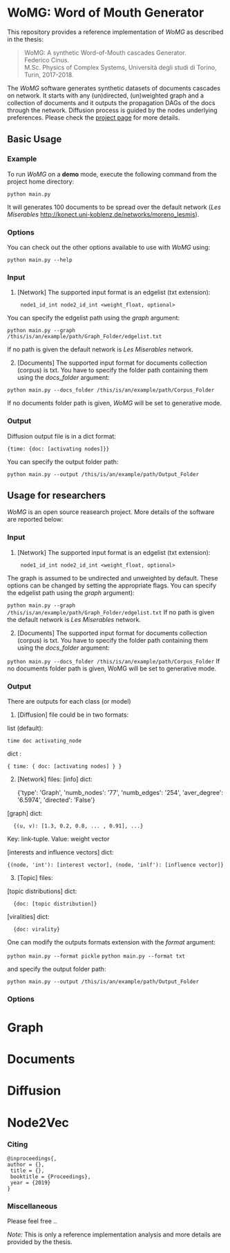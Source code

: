 # WoMG: Word of Mouth Generator

This repository provides a reference implementation of *WoMG* as described in the thesis:<br>
> WoMG: A synthetic Word-of-Mouth cascades Generator.<br>
> Federico Cinus.<br>
> M.Sc. Physics of Complex Systems, Università degli studi di Torino, Turin, 2017-2018.<br>
> <Insert paper link>

The *WoMG* software generates synthetic datasets of documents cascades on network. 
It starts with any (un)directed, (un)weighted graph and a collection of documents and it outputs the propagation DAGs of the docs through the network. 
Diffusion process is guided by the nodes underlying preferences. Please check the [project page]() for more details. 

## Basic Usage

### Example
To run *WoMG* on a **demo** mode, execute the following command from the project home directory:<br/>

``python main.py``

It will generates 100 documents to be spread over the default network (*Les Miserables* http://konect.uni-koblenz.de/networks/moreno_lesmis).

### Options
You can check out the other options available to use with *WoMG* using:<br/>

``python main.py --help``

### Input
1. [Network] The supported input format is an edgelist (txt extension):
	
		node1_id_int node2_id_int <weight_float, optional>
		
You can specify the edgelist path using the *graph* argument:

``python main.py --graph /this/is/an/example/path/Graph_Folder/edgelist.txt``

If no path is given the default network is *Les Miserables* network.

2. [Documents] The supported input format for documents collection (corpus) is txt. You have to specify the folder path containing them using the *docs_folder* argument:

 ``python main.py --docs_folder /this/is/an/example/path/Corpus_Folder``
 
If no documents folder path is given, *WoMG* will be set to generative mode.
  
### Output
Diffusion output file is in a dict format: 

	{time: {doc: [activating nodes]}}

You can specify the output folder path:

  ``python main.py --output /this/is/an/example/path/Output_Folder``




## Usage for researchers
*WoMG* is an open source reasearch project. More details of the software are reported below:

### Input
1. [Network] The supported input format is an edgelist (txt extension):
	
		node1_id_int node2_id_int <weight_float, optional>
		
The graph is assumed to be undirected and unweighted by default. These options can be changed by setting the appropriate flags. You can specify the edgelist path using the *graph* argument):

``python main.py --graph /this/is/an/example/path/Graph_Folder/edgelist.txt``
If no path is given the default network is *Les Miserables* network.

2. [Documents] The supported input format for documents collection (corpus) is txt. You have to specify the folder path containing them using the *docs_folder* argument:

 ``python main.py --docs_folder /this/is/an/example/path/Corpus_Folder``
If no documents folder path is given, WoMG will be set to generative mode.
  
### Output
There are outputs for each class (or model)

1. [Diffusion] file could be in two formats:

  list (default): 
  
	time doc activating_node
  dict : 
  
  	{ time: { doc: [activating nodes] } }

2. [Network] files:
  [info] dict: 
  
	{'type': 'Graph', 'numb_nodes': '77', 'numb_edges': '254', 'aver_degree': '6.5974', 'directed': 'False'} 
	
  [graph] dict: 
  
      {(u, v): [1.3, 0.2, 0.8, ... , 0.91], ...}
      
  Key: link-tuple. Value: weight vector

  [interests and influence vectors] dict:
  
	{(node, 'int'): [interest vector], (node, 'inlf'): [influence vector]}

3. [Topic] files:

  [topic distributions] dict:
  
      {doc: [topic distribution]}
      
  [viralities] dict:
  
      {doc: virality}

One can modify the outputs formats extension with the *format* argument:

  ``python main.py --format pickle``
  ``python main.py --format txt``
  
and specify the output folder path:

  ``python main.py --output /this/is/an/example/path/Output_Folder``


### Options
# Graph
# Documents
# Diffusion
# Node2Vec

### Citing


	@inproceedings{,
	author = {},
	 title = {},
	 booktitle = {Proceedings},
	 year = {2019}
	}


### Miscellaneous

Please feel free .. 

*Note:* This is only a reference implementation analysis and more details are provided by the thesis.
